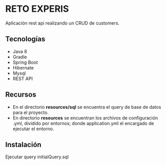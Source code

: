 
RETO EXPERIS
=========

Aplicación rest api realizando un CRUD de customers.

Tecnologías
-----------

* Java 8
* Gradle
* Spring Boot
* Hibernate
* Mysql
* REST API

Recursos
--------

* En el directorio **resources/sql** se encuentra el query de base de datos para el proyecto.
* En directorio **resources** se encuentran los archivos de configuración .yml, dividido por entornos; 
    donde application.yml el encargado de ejecutar el entorno.

Instalación
-----------

Ejecutar query initialQuery.sql

